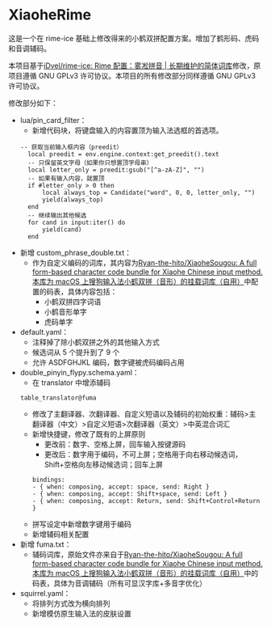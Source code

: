 # XiaoheRime
这是一个在 rime-ice 基础上修改得来的小鹤双拼配置方案。增加了鹤形码、虎码和音调辅码。

本项目基于[iDvel/rime-ice: Rime 配置：雾凇拼音 | 长期维护的简体词库](https://github.com/iDvel/rime-ice)修改，原项目遵循 GNU GPLv3 许可协议。本项目的所有修改部分同样遵循 GNU GPLv3 许可协议。

修改部分如下：

- lua/pin_card_filter：
  - 新增代码块，将键盘输入的内容置顶为输入法选框的首选项。
  ```
  -- 获取当前输入框内容（preedit）
    local preedit = env.engine.context:get_preedit().text
    -- 只保留英文字母（如果你只想置顶字母串）
    local letter_only = preedit:gsub("[^a-zA-Z]", "")
    -- 如果有输入内容，就置顶
    if #letter_only > 0 then
        local always_top = Candidate("word", 0, 0, letter_only, "")
        yield(always_top)
    end
    -- 继续输出其他候选
    for cand in input:iter() do
        yield(cand)
    end
  ```
- 新增 custom_phrase_double.txt：
  - 作为自定义编码的词库，其内容为[Ryan-the-hito/XiaoheSougou: A full form-based character code bundle for Xiaohe Chinese input method. 本库为 macOS 上搜狗输入法小鹤双拼（音形）的挂载词库（自用）](https://github.com/Ryan-the-hito/XiaoheSougou)中配置的码表，具体内容包括：
  	- 小鹤双拼四字词语
  	- 小鹤音形单字
  	- 虎码单字
- default.yaml：
  - 注释掉了除小鹤双拼之外的其他输入方式
  - 候选词从 5 个提升到了 9 个
  - 允许 ASDFGHJKL 编码，数字键被虎码编码占用
- double_pinyin_flypy.schema.yaml：
  - 在 translator 中增添辅码
  ```
  table_translator@fuma
  ```
  - 修改了主翻译器、次翻译器、自定义短语以及辅码的初始权重：辅码>主翻译器（中文）>自定义短语>次翻译器（英文）>中英混合词汇
  - 新增快捷键，修改了既有的上屏原则
    - 更改前：数字、空格上屏，回车输入按键源码
    - 更改后：数字用于编码，不可上屏；空格用于向右移动候选词，Shift+空格向左移动候选词；回车上屏
    ```
    bindings:
    - { when: composing, accept: space, send: Right }
    - { when: composing, accept: Shift+space, send: Left }
    - { when: composing, accept: Return, send: Shift+Control+Return }
    ```
  - 拼写设定中新增数字键用于编码
  - 新增辅码相关配置
- 新增 fuma.txt：
	- 辅码词库，原始文件亦来自于[Ryan-the-hito/XiaoheSougou: A full form-based character code bundle for Xiaohe Chinese input method. 本库为 macOS 上搜狗输入法小鹤双拼（音形）的挂载词库（自用）](https://github.com/Ryan-the-hito/XiaoheSougou)中的码表，具体为音调辅码（所有可显汉字库+多音字优化）
- squirrel.yaml：
  - 将排列方式改为横向排列
  - 新增模仿原生输入法的皮肤设置
